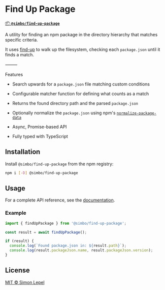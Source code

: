 # Find Up Package

[📦 **`@simbo/find-up-package`**](https://npmjs.com/package/@simbo/find-up-package)

A utility for finding an npm package in the directory hierarchy that matches
specific criteria.

It uses [find-up](https://github.com/sindresorhus/find-up) to walk up the
filesystem, checking each `package.json` until it finds a match.

⸻

Features

- Search upwards for a `package.json` file matching custom conditions

- Configurable matcher function for defining what counts as a match

- Returns the found directory path and the parsed `package.json`

- Optionally normalize the `package.json` using npm's
  [`normalize-package-data`](https://github.com/npm/normalize-package-data)

- Async, Promise-based API

- Fully typed with TypeScript

## Installation

Install `@simbo/find-up-package` from the npm registry:

```bash
npm i [-D] @simbo/find-up-package
```

## Usage

For a complete API reference, see the
[documentation](https://simbo.codes/packages/modules/_simbo_find-up-package/).

### Example

```ts
import { findUpPackage } from '@simbo/find-up-package';

const result = await findUpPackage();

if (result) {
  console.log(`Found package.json in: ${result.path}`);
  console.log(result.packageJson.name, result.packageJson.version);
}
```

## License

[MIT © Simon Lepel](http://simbo.mit-license.org/2025/)

